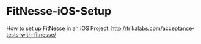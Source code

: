 # FitNesse-iOS-Setup

How to set up FitNesse in an iOS Project.
http://trikalabs.com/acceptance-tests-with-fitnesse/